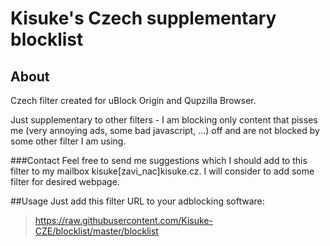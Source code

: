 # Kisuke's Czech supplementary blocklist

## About

Czech filter created for uBlock Origin and Qupzilla Browser.

Just supplementary to other filters - I am blocking only content that pisses me (very annoying ads, some bad javascript, ...) off and are not blocked by some other filter I am using.

###Contact
Feel free to send me suggestions which I should add to this filter to my mailbox kisuke[zavi_nac]kisuke.cz. I will consider to add some filter for desired webpage.

##Usage
Just add this filter URL to your adblocking software:
> https://raw.githubusercontent.com/Kisuke-CZE/blocklist/master/blocklist



